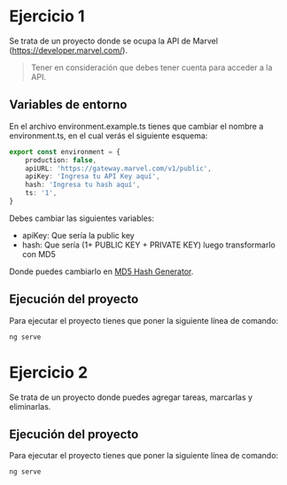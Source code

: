 # Ejercicio 1

Se trata de un proyecto donde se ocupa la API de Marvel
(https://developer.marvel.com/).

> Tener en consideración que debes tener cuenta para acceder a la API.

## Variables de entorno

En el archivo environment.example.ts tienes que cambiar el nombre a environment.ts, en el cual verás el siguiente esquema:

```environment.ts
export const environment = {
    production: false,
    apiURL: 'https://gateway.marvel.com/v1/public',
    apiKey: 'Ingresa tu API Key aquí',
    hash: 'Ingresa tu hash aquí',
    ts: '1',
}
```
Debes cambiar las siguientes variables:

* apiKey: Que sería la public key
* hash: Que sería (1+ PUBLIC KEY + PRIVATE KEY) luego transformarlo con MD5 

Donde puedes cambiarlo en [ MD5 Hash Generator](https://www.md5hashgenerator.com/).

## Ejecución del proyecto

Para ejecutar el proyecto tienes que poner la siguiente línea de comando:

```bash
ng serve
```

# Ejercicio 2

Se trata de un proyecto donde puedes agregar tareas, marcarlas y eliminarlas.

## Ejecución del proyecto

Para ejecutar el proyecto tienes que poner la siguiente línea de comando:

```bash
ng serve
```
